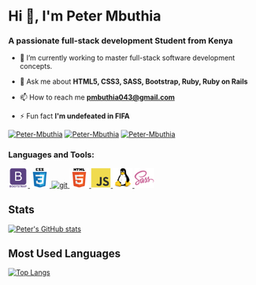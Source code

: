 <h1 align="left">Hi 👋, I'm Peter Mbuthia</h1>
<h3 align="left">A passionate full-stack development Student from Kenya</h3>


- 🔭 I’m currently working to master full-stack software development concepts.

- 💬 Ask me about **HTML5, CSS3, SASS, Bootstrap, Ruby, Ruby on Rails**

- 📫 How to reach me **pmbuthia043@gmail.com**

- ⚡ Fun fact **I'm undefeated in FIFA**


<p align="left">
  <a href="https://twitter.com/blakbox23" target="_blank"><img src="https://img.shields.io/badge/Twitter-1DA1F2.svg?&style=for-the-badge&logo=twitter&logoColor=white" alt="Peter-Mbuthia"></a>
   <a href="https://linkedin.com/in/peter mbuthia" target="_blank"><img src="https://img.shields.io/badge/LinkedIn-%230077B5.svg?&style=for-the-badge&logo=linkedin&logoColor=white" alt="Peter-Mbuthia"></a>
  <a href="https://www.instagram.com/budz_o1" target="_blank"><img src="https://img.shields.io/badge/Instagram-E4405F?style=for-the-badge&logo=instagram&logoColor=white" alt="Peter-Mbuthia"  /></a>
</p>

<h3 align="left">Languages and Tools:</h3>
<p align="left"> <a href="https://getbootstrap.com" target="_blank"> <img src="https://raw.githubusercontent.com/devicons/devicon/master/icons/bootstrap/bootstrap-plain-wordmark.svg" alt="bootstrap" width="40" height="40"/> </a> <a href="https://www.w3schools.com/css/" target="_blank"> <img src="https://raw.githubusercontent.com/devicons/devicon/master/icons/css3/css3-original-wordmark.svg" alt="css3" width="40" height="40"/> </a> <a href="https://git-scm.com/" target="_blank"> <img src="https://www.vectorlogo.zone/logos/git-scm/git-scm-icon.svg" alt="git" width="40" height="40"/> </a> <a href="https://www.w3.org/html/" target="_blank"> <img src="https://raw.githubusercontent.com/devicons/devicon/master/icons/html5/html5-original-wordmark.svg" alt="html5" width="40" height="40"/> </a> <a href="https://developer.mozilla.org/en-US/docs/Web/JavaScript" target="_blank"> <img src="https://raw.githubusercontent.com/devicons/devicon/master/icons/javascript/javascript-original.svg" alt="javascript" width="40" height="40"/> </a> <a href="https://www.linux.org/" target="_blank"> <img src="https://raw.githubusercontent.com/devicons/devicon/master/icons/linux/linux-original.svg" alt="linux" width="40" height="40"/> </a>  <a href="https://sass-lang.com" target="_blank"> <img src="https://raw.githubusercontent.com/devicons/devicon/master/icons/sass/sass-original.svg" alt="sass" width="40" height="40"/> </a> </p>


## Stats
[![Peter's GitHub stats](https://github-readme-stats.vercel.app/api?username=Blakbox23&show_icons=true&theme=tokyonight)](https://github.com/anuraghazra/github-readme-stats)

## Most Used Languages
[![Top Langs](https://github-readme-stats.vercel.app/api/top-langs/?username=Blakbox23&layout=compact&theme=tokyonight)](https://github.com/anuraghazra/github-readme-stats)


